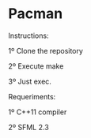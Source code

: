 # Pacman

Instructions:

1º Clone the repository

2º Execute make

3º Just exec.

Requeriments:

1º C++11 compiler

2º SFML 2.3
